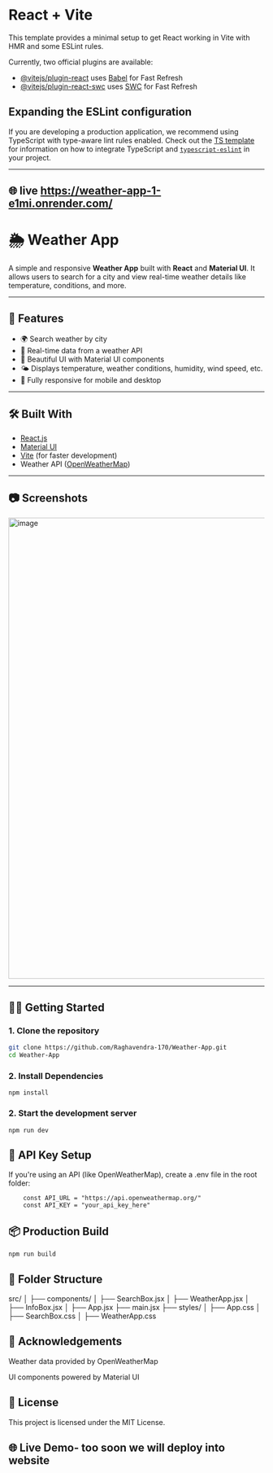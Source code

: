 # React + Vite

This template provides a minimal setup to get React working in Vite with HMR and some ESLint rules.

Currently, two official plugins are available:

- [@vitejs/plugin-react](https://github.com/vitejs/vite-plugin-react/blob/main/packages/plugin-react) uses [Babel](https://babeljs.io/) for Fast Refresh
- [@vitejs/plugin-react-swc](https://github.com/vitejs/vite-plugin-react/blob/main/packages/plugin-react-swc) uses [SWC](https://swc.rs/) for Fast Refresh

## Expanding the ESLint configuration

If you are developing a production application, we recommend using TypeScript with type-aware lint rules enabled. Check out the [TS template](https://github.com/vitejs/vite/tree/main/packages/create-vite/template-react-ts) for information on how to integrate TypeScript and [`typescript-eslint`](https://typescript-eslint.io) in your project.

---
## 🌐 live  https://weather-app-1-e1mi.onrender.com/

# 🌦️ Weather App

A simple and responsive **Weather App** built with **React** and **Material UI**. It allows users to search for a city and view real-time weather details like temperature, conditions, and more.

---

## 🚀 Features

- 🌍 Search weather by city
- 📡 Real-time data from a weather API
- 💅 Beautiful UI with Material UI components
- 🌤️ Displays temperature, weather conditions, humidity, wind speed, etc.
- 📱 Fully responsive for mobile and desktop

---

## 🛠️ Built With

- [React.js](https://reactjs.org/)
- [Material UI](https://mui.com/)
- [Vite](https://vitejs.dev/) (for faster development)
- Weather API ([OpenWeatherMap](https://openweathermap.org/))

---

## 📷 Screenshots

<img width="1901" height="906" alt="image" src="https://github.com/user-attachments/assets/76c5d469-b125-40af-9a5e-88dfb067385c" />


---

## 🧑‍💻 Getting Started

### 1. Clone the repository
```bash
git clone https://github.com/Raghavendra-170/Weather-App.git
cd Weather-App
```
### 2. Install Dependencies
```
npm install
```
### 2. Start the development server
```
npm run dev
```
## 🔐 API Key Setup
If you're using an API (like OpenWeatherMap), create a .env file in the root folder:
```
    const API_URL = "https://api.openweathermap.org/"
    const API_KEY = "your_api_key_here"
```
## 📦 Production Build
```
npm run build
```
## 📁 Folder Structure

src/
│
├── components/
│   ├── SearchBox.jsx
│   ├── WeatherApp.jsx
│   ├── InfoBox.jsx
│
├── App.jsx
├── main.jsx
├── styles/
│   ├── App.css
│   ├── SearchBox.css
│   ├── WeatherApp.css

## 🙌 Acknowledgements
Weather data provided by OpenWeatherMap

UI components powered by Material UI

## 📄 License
This project is licensed under the MIT License.

## 🌐 Live Demo- too soon we will deploy into website

